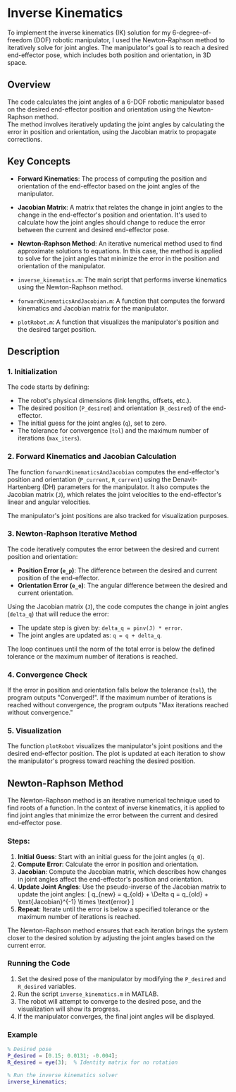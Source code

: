 # Inverse Kinematics

To implement the inverse kinematics (IK) solution for my 6-degree-of-freedom (DOF) robotic manipulator, I used the Newton-Raphson method to iteratively solve for joint angles. The manipulator's goal is to reach a desired end-effector pose, which includes both position and orientation, in 3D space.

## Overview

The code calculates the joint angles of a 6-DOF robotic manipulator based on the desired end-effector position and orientation using the Newton-Raphson method.  
The method involves iteratively updating the joint angles by calculating the error in position and orientation, using the Jacobian matrix to propagate corrections.

## Key Concepts

- **Forward Kinematics**: The process of computing the position and orientation of the end-effector based on the joint angles of the manipulator.
  
- **Jacobian Matrix**: A matrix that relates the change in joint angles to the change in the end-effector's position and orientation. It's used to calculate how the joint angles should change to reduce the error between the current and desired end-effector pose.

- **Newton-Raphson Method**: An iterative numerical method used to find approximate solutions to equations. In this case, the method is applied to solve for the joint angles that minimize the error in the position and orientation of the manipulator.


- `inverse_kinematics.m`: The main script that performs inverse kinematics using the Newton-Raphson method.
- `forwardKinematicsAndJacobian.m`: A function that computes the forward kinematics and Jacobian matrix for the manipulator.
- `plotRobot.m`: A function that visualizes the manipulator's position and the desired target position.

## Description

### 1. **Initialization**

The code starts by defining:
- The robot's physical dimensions (link lengths, offsets, etc.).
- The desired position (`P_desired`) and orientation (`R_desired`) of the end-effector.
- The initial guess for the joint angles (`q`), set to zero.
- The tolerance for convergence (`tol`) and the maximum number of iterations (`max_iters`).

### 2. **Forward Kinematics and Jacobian Calculation**

The function `forwardKinematicsAndJacobian` computes the end-effector's position and orientation (`P_current`, `R_current`) using the Denavit-Hartenberg (DH) parameters for the manipulator. It also computes the Jacobian matrix (`J`), which relates the joint velocities to the end-effector's linear and angular velocities.

The manipulator's joint positions are also tracked for visualization purposes.

### 3. **Newton-Raphson Iterative Method**

The code iteratively computes the error between the desired and current position and orientation:
- **Position Error (`e_p`)**: The difference between the desired and current position of the end-effector.
- **Orientation Error (`e_o`)**: The angular difference between the desired and current orientation.

Using the Jacobian matrix (`J`), the code computes the change in joint angles (`delta_q`) that will reduce the error:
- The update step is given by: `delta_q = pinv(J) * error`.
- The joint angles are updated as: `q = q + delta_q`.

The loop continues until the norm of the total error is below the defined tolerance or the maximum number of iterations is reached.

### 4. **Convergence Check**

If the error in position and orientation falls below the tolerance (`tol`), the program outputs "Converged!". If the maximum number of iterations is reached without convergence, the program outputs "Max iterations reached without convergence."

### 5. **Visualization**

The function `plotRobot` visualizes the manipulator's joint positions and the desired end-effector position. The plot is updated at each iteration to show the manipulator's progress toward reaching the desired position.

## Newton-Raphson Method

The Newton-Raphson method is an iterative numerical technique used to find roots of a function. In the context of inverse kinematics, it is applied to find joint angles that minimize the error between the current and desired end-effector pose.

### Steps:
1. **Initial Guess**: Start with an initial guess for the joint angles (`q_0`).
2. **Compute Error**: Calculate the error in position and orientation.
3. **Jacobian**: Compute the Jacobian matrix, which describes how changes in joint angles affect the end-effector's position and orientation.
4. **Update Joint Angles**: Use the pseudo-inverse of the Jacobian matrix to update the joint angles:
   \[
   q_{new} = q_{old} + \Delta q = q_{old} + \text{Jacobian}^{-1} \times \text{error}
   \]
5. **Repeat**: Iterate until the error is below a specified tolerance or the maximum number of iterations is reached.

The Newton-Raphson method ensures that each iteration brings the system closer to the desired solution by adjusting the joint angles based on the current error.



### Running the Code

1. Set the desired pose of the manipulator by modifying the `P_desired` and `R_desired` variables.
2. Run the script `inverse_kinematics.m` in MATLAB.
3. The robot will attempt to converge to the desired pose, and the visualization will show its progress.
4. If the manipulator converges, the final joint angles will be displayed.

### Example

```matlab
% Desired pose
P_desired = [0.15; 0.0131; -0.004];
R_desired = eye(3);  % Identity matrix for no rotation

% Run the inverse kinematics solver
inverse_kinematics;
